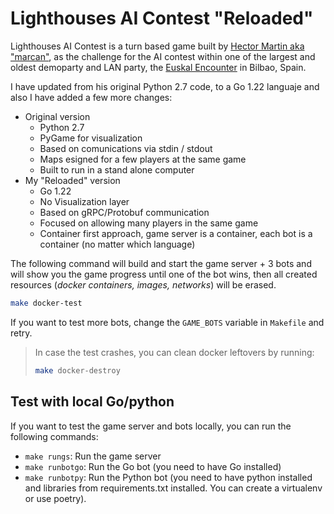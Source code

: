 # Lighthouses AI Contest "Reloaded"

Lighthouses AI Contest is a turn based game built by [Hector Martin aka "marcan"](https://github.com/marcan/lighthouses_aicontest), as the challenge for the AI contest within one of the largest and oldest demoparty and LAN party, the [Euskal Encounter](https://ee32.euskalencounter.org/) in Bilbao, Spain.

I have updated from his original Python 2.7 code, to a Go 1.22 languaje and also I have added a few more changes:

- Original version
  - Python 2.7
  - PyGame for visualization
  - Based on comunications via stdin / stdout
  - Maps esigned for a few players at the same game
  - Built to run in a stand alone computer
- My "Reloaded" version
  - Go 1.22
  - No Visualization layer
  - Based on gRPC/Protobuf communication
  - Focused on allowing many players in the same game
  - Container first approach, game server is a container, each bot is a container (no matter which language)

The following command will build and start the game server + 3 bots and will show you the game progress until one of the bot wins, then all created resources (_docker containers, images, networks_) will be erased.

```bash
make docker-test
```

If you want to test more bots, change the `GAME_BOTS` variable in `Makefile` and retry.

> In case the test crashes, you can clean docker leftovers by running:
>
> ```bash
> make docker-destroy
> ```

## Test with local Go/python

If you want to test the game server and bots locally, you can run the following commands:

- `make rungs`: Run the game server
- `make runbotgo`: Run the Go bot (you need to have Go installed)
- `make runbotpy`: Run the Python bot (you need to have python installed and
  libraries from requirements.txt installed. You can create a virtualenv or use
  poetry).
